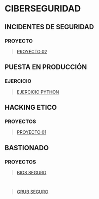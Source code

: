 # CIBERSEGURIDAD

## INCIDENTES DE SEGURIDAD
### PROYECTO

> [PROYECTO 02](https://marcusrojaspacheco.github.io/CIBERSEGUIRDAD_22-23//INCIDENTES%20DE%20SEGURIDAD/PROYECTOS/PRESENTACION/1.a.0.3_G2.html)

##  PUESTA EN PRODUCCIÓN
### EJERCICIO

> [EJERCICIO PYTHON](./EJERCICIOS_PYTHON.html)

## HACKING ETICO
### PROYECTOS

> [PROYECTO 01](https://marcusrojaspacheco.github.io/CIBERSEGUIRDAD_22-23/HACKING_ETICO/P.01_G2_HE.html)

## BASTIONADO
### PROYECTOS

> [BIOS SEGURO](https://marcusrojaspacheco.github.io/CIBERSEGUIRDAD_22-23/BASTIONADO/PROYECTOS/VISUAL/proyectos-BIOS/)

<br>

> [GRUB SEGURO](https://marcusrojaspacheco.github.io/CIBERSEGUIRDAD_22-23/BASTIONADO/PROYECTOS/VISUAL/proyectos-GRUB/)

